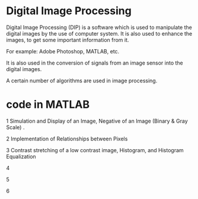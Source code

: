 # Digital Image Processing
Digital Image Processing (DIP) is a software which is used to manipulate the digital images by the use of computer system. It is also used to enhance the images, to get some important information from it.

For example: Adobe Photoshop, MATLAB, etc.

It is also used in the conversion of signals from an image sensor into the digital images.

A certain number of algorithms are used in image processing.

# code in MATLAB 
1 Simulation and Display of an Image, Negative of an Image (Binary & Gray Scale) .

2 Implementation of Relationships between Pixels

3 Contrast stretching of a low contrast image, Histogram, and Histogram Equalization

4

5

6 
